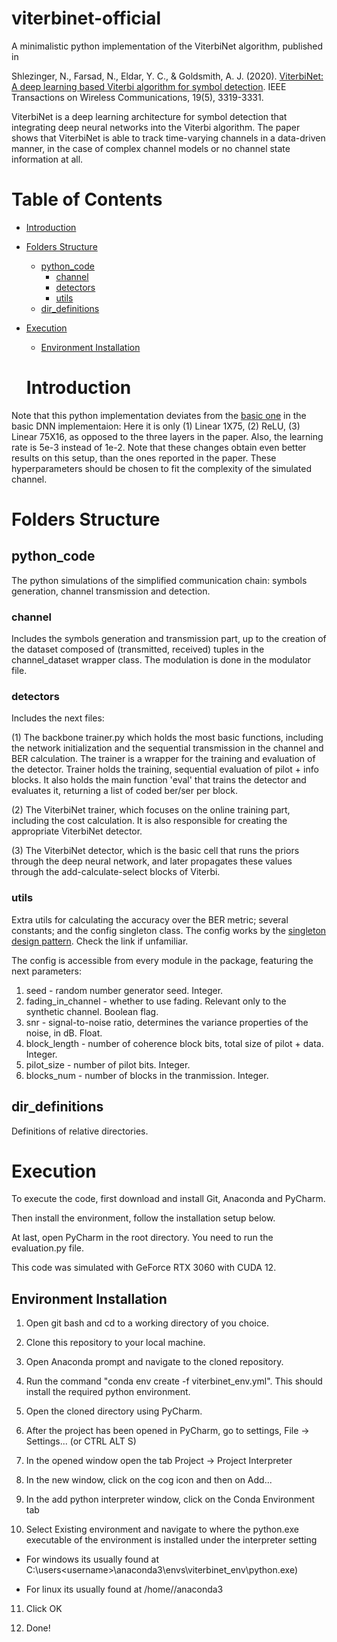 # viterbinet-official

A minimalistic python implementation of the ViterbiNet algorithm, published in

Shlezinger, N., Farsad, N., Eldar, Y. C., & Goldsmith, A. J. (2020). [ViterbiNet: A deep learning based Viterbi algorithm for symbol detection](https://arxiv.org/pdf/1905.10750.pdf). IEEE Transactions on Wireless Communications, 19(5), 3319-3331.

ViterbiNet is a deep learning architecture for symbol detection that integrating deep neural networks into the Viterbi algorithm. The paper shows that ViterbiNet is able to track time-varying channels in a data-driven manner, in the case of complex channel models or no channel state information at all.

# Table of Contents

- [Introduction](#introduction)
- [Folders Structure](#folders-structure)
  * [python_code](#python_code)
    + [channel](#channel)
    + [detectors](#detectors)
    + [utils](#utils)
  * [dir_definitions](#dir_definitions)
- [Execution](#execution)
  * [Environment Installation](#environment-installation)
  
  # Introduction

Note that this python implementation deviates from the [basic one](https://arxiv.org/pdf/1905.10750.pdf) in the basic DNN implementaion: Here it is only (1) Linear 1X75, (2) ReLU, (3) Linear 75X16, as  opposed to the three layers in the paper. Also, the learning rate is 5e-3 instead of 1e-2. Note that these changes obtain even better results on this setup, than the ones reported in the paper. These hyperparameters should be chosen to fit the complexity of the simulated channel.

# Folders Structure

## python_code 

The python simulations of the simplified communication chain: symbols generation, channel transmission and detection.

### channel 

Includes the symbols generation and transmission part, up to the creation of the dataset composed of (transmitted, received) tuples in the channel_dataset wrapper class. The modulation is done in the modulator file.

### detectors 

Includes the next files:

(1) The backbone trainer.py which holds the most basic functions, including the network initialization and the sequential transmission in the channel and BER calculation. The trainer is a wrapper for the training and evaluation of the detector. Trainer holds the training, sequential evaluation of pilot + info blocks. It also holds the main function 'eval' that trains the detector and evaluates it, returning a list of coded ber/ser per block.

(2) The ViterbiNet trainer, which focuses on the online training part, including the cost calculation. It is also responsible for creating the appropriate ViterbiNet detector.

(3) The ViterbiNet detector, which is the basic cell that runs the priors through the deep neural network, and later propagates these values through the add-calculate-select blocks of Viterbi.

### utils

Extra utils for calculating the accuracy over the BER metric; several constants; and the config singleton class.
The config works by the [singleton design pattern](https://en.wikipedia.org/wiki/Singleton_pattern). Check the link if unfamiliar.

The config is accessible from every module in the package, featuring the next parameters:
1. seed - random number generator seed. Integer.
2. fading_in_channel - whether to use fading. Relevant only to the synthetic channel. Boolean flag.
3. snr - signal-to-noise ratio, determines the variance properties of the noise, in dB. Float.
4. block_length - number of coherence block bits, total size of pilot + data. Integer.
5. pilot_size - number of pilot bits. Integer.
6. blocks_num - number of blocks in the tranmission. Integer.

## dir_definitions 

Definitions of relative directories.

# Execution


To execute the code, first download and install Git, Anaconda and PyCharm.

Then install the environment, follow the installation setup below. 

At last, open PyCharm in the root directory. You need to run the evaluation.py file.

This code was simulated with GeForce RTX 3060 with CUDA 12. 

## Environment Installation

1. Open git bash and cd to a working directory of you choice.

2. Clone this repository to your local machine.

3. Open Anaconda prompt and navigate to the cloned repository.

4. Run the command "conda env create -f viterbinet_env.yml". This should install the required python environment.

5. Open the cloned directory using PyCharm.

6. After the project has been opened in PyCharm, go to settings, File -> Settings... (or CTRL ALT S)

7. In the opened window open the tab Project -> Project Interpreter

8. In the new window, click on the cog icon and then on Add...

9. In the add python interpreter window, click on the Conda Environment tab

10. Select Existing environment and navigate to where the python.exe executable of the environment is installed under the interpreter setting

  - For windows its usually found at C:\users\<username>\anaconda3\envs\viterbinet_env\python.exe)

  - For linux its usually found at /home/<username>/anaconda3
  
11. Click OK

12. Done!



